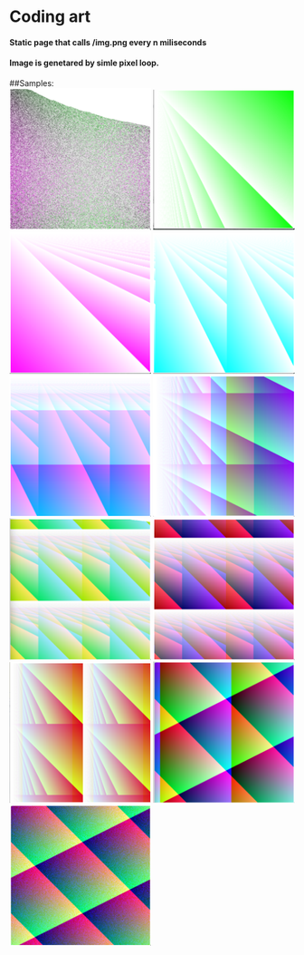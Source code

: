 # Coding art

#### Static page that calls /img.png every n miliseconds
#### Image is genetared by simle pixel loop.

##Samples:
<br>
<img width="250" src="art/2.png">
<img width="250" src="art/3.png">
<img width="250" src="art/4.png">
<img width="250" src="art/5.png">
<img width="250" src="art/6.png">
<img width="250" src="art/7.png">
<img width="250" src="art/8.png">
<img width="250" src="art/9.png">
<img width="250" src="art/10.png">
<img width="250" src="art/11.png">
<img width="250" src="art/12.png">
